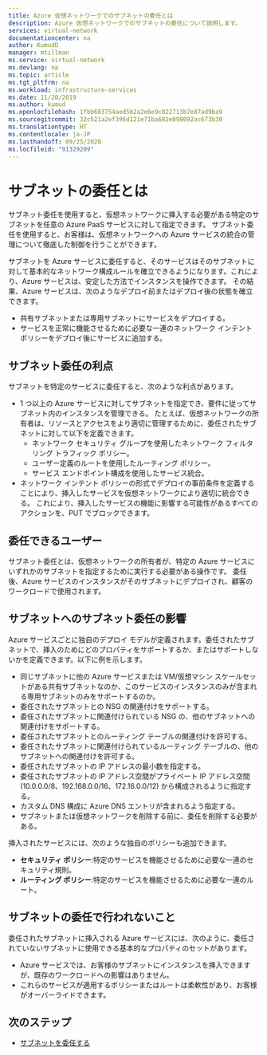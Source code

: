 ```yaml
---
title: Azure 仮想ネットワークでのサブネットの委任とは
description: Azure 仮想ネットワークでのサブネットの委任について説明します。
services: virtual-network
documentationcenter: na
author: KumudD
manager: mtillman
ms.service: virtual-network
ms.devlang: na
ms.topic: article
ms.tgt_pltfrm: na
ms.workload: infrastructure-services
ms.date: 11/20/2019
ms.author: kumud
ms.openlocfilehash: 1fbb683754aed5b2a2e6e9c022713b7e87ad9ba9
ms.sourcegitcommit: 32c521a2ef396d121e71ba682e098092ac673b30
ms.translationtype: HT
ms.contentlocale: ja-JP
ms.lasthandoff: 09/25/2020
ms.locfileid: "91329209"
---
```

# <a name="what-is-subnet-delegation"></a>サブネットの委任とは

サブネット委任を使用すると、仮想ネットワークに挿入する必要がある特定のサブネットを任意の Azure PaaS サービスに対して指定できます。 サブネット委任を使用すると、お客様は、仮想ネットワークへの Azure サービスの統合の管理について徹底した制御を行うことができます。

サブネットを Azure サービスに委任すると、そのサービスはそのサブネットに対して基本的なネットワーク構成ルールを確立できるようになります。これにより、Azure サービスは、安定した方法でインスタンスを操作できます。 その結果、Azure サービスは、次のようなデプロイ前またはデプロイ後の状態を確立できます。
- 共有サブネットまたは専用サブネットにサービスをデプロイする。
- サービスを正常に機能させるために必要な一連のネットワーク インテント ポリシーをデプロイ後にサービスに追加する。

##  <a name="advantages-of-subnet-delegation"></a>サブネット委任の利点

サブネットを特定のサービスに委任すると、次のような利点があります。

- 1 つ以上の Azure サービスに対してサブネットを指定でき、要件に従ってサブネット内のインスタンスを管理できる。 たとえば、仮想ネットワークの所有者は、リソースとアクセスをより適切に管理するために、委任されたサブネットに対して以下を定義できます。
    - ネットワーク セキュリティ グループを使用したネットワーク フィルタリング トラフィック ポリシー。
    - ユーザー定義のルートを使用したルーティング ポリシー。
    - サービス エンドポイント構成を使用したサービス統合。
- ネットワーク インテント ポリシーの形式でデプロイの事前条件を定義することにより、挿入したサービスを仮想ネットワークにより適切に統合できる。 これにより、挿入したサービスの機能に影響する可能性があるすべてのアクションを、PUT でブロックできます。


## <a name="who-can-delegate"></a>委任できるユーザー
サブネット委任とは、仮想ネットワークの所有者が、特定の Azure サービスにいずれかのサブネットを指定するために実行する必要がある操作です。 委任後、Azure サービスのインスタンスがそのサブネットにデプロイされ、顧客のワークロードで使用されます。

## <a name="impact-of-subnet-delegation-on-your-subnet"></a>サブネットへのサブネット委任の影響
Azure サービスごとに独自のデプロイ モデルが定義されます。委任されたサブネットで、挿入のためにどのプロパティをサポートするか、またはサポートしないかを定義できます。以下に例を示します。
- 同じサブネットに他の Azure サービスまたは VM/仮想マシン スケールセットがある共有サブネットなのか、このサービスのインスタンスのみが含まれる専用サブネットのみをサポートするのか。
- 委任されたサブネットとの NSG の関連付けをサポートする。
- 委任されたサブネットに関連付けられている NSG の、他のサブネットへの関連付けをサポートする。
- 委任されたサブネットとのルーティング テーブルの関連付けを許可する。
- 委任されたサブネットに関連付けられているルーティング テーブルの、他のサブネットへの関連付けを許可する。
- 委任されたサブネットの IP アドレスの最小数を指定する。
- 委任されたサブネットの IP アドレス空間がプライベート IP アドレス空間 (10.0.0.0/8、192.168.0.0/16、172.16.0.0/12) から構成されるように指定する。
- カスタム DNS 構成に Azure DNS エントリが含まれるよう指定する。
- サブネットまたは仮想ネットワークを削除する前に、委任を削除する必要がある。

挿入されたサービスには、次のような独自のポリシーも追加できます。
- **セキュリティ ポリシー**:特定のサービスを機能させるために必要な一連のセキュリティ規則。
- **ルーティング ポリシー**:特定のサービスを機能させるために必要な一連のルート。

## <a name="what-subnet-delegation-does-not-do"></a>サブネットの委任で行われないこと

委任されたサブネットに挿入される Azure サービスには、次のように、委任されていないサブネットに使用できる基本的なプロパティのセットがあります。
-  Azure サービスでは、お客様のサブネットにインスタンスを挿入できますが、既存のワークロードへの影響はありません。
-  これらのサービスが適用するポリシーまたはルートは柔軟性があり、お客様がオーバーライドできます。

## <a name="next-steps"></a>次のステップ

- [サブネットを委任する](manage-subnet-delegation.md)
